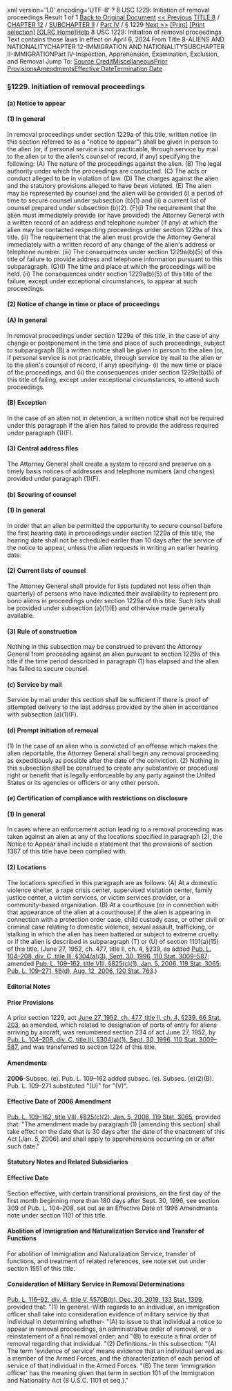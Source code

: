 xml version='1.0' encoding='UTF-8' ?
8 USC 1229: Initiation of removal proceedings
 Result 1 of 1
[Back to Original Document](/view.xhtml;jsessionid=56CDA1BEF8B7DE3EEA4DF2CFF6F1E5BB)
[<< Previous](#)
 [TITLE 8](/view.xhtml;jsessionid=56CDA1BEF8B7DE3EEA4DF2CFF6F1E5BB?req=granuleid%3AUSC-prelim-title8&saved=%7CZ3JhbnVsZWlkOlVTQy1wcmVsaW0tdGl0bGU4LXNlY3Rpb24xMjI5%7C%7C%7C0%7Cfalse%7Cprelim&edition=prelim) / [CHAPTER 12](/view.xhtml;jsessionid=56CDA1BEF8B7DE3EEA4DF2CFF6F1E5BB?req=granuleid%3AUSC-prelim-title8-chapter12&saved=%7CZ3JhbnVsZWlkOlVTQy1wcmVsaW0tdGl0bGU4LXNlY3Rpb24xMjI5%7C%7C%7C0%7Cfalse%7Cprelim&edition=prelim) / [SUBCHAPTER II](/view.xhtml;jsessionid=56CDA1BEF8B7DE3EEA4DF2CFF6F1E5BB?req=granuleid%3AUSC-prelim-title8-chapter12-subchapter2&saved=%7CZ3JhbnVsZWlkOlVTQy1wcmVsaW0tdGl0bGU4LXNlY3Rpb24xMjI5%7C%7C%7C0%7Cfalse%7Cprelim&edition=prelim) / [Part IV](/view.xhtml;jsessionid=56CDA1BEF8B7DE3EEA4DF2CFF6F1E5BB?req=granuleid%3AUSC-prelim-title8-chapter12-subchapter2-part4&saved=%7CZ3JhbnVsZWlkOlVTQy1wcmVsaW0tdGl0bGU4LXNlY3Rpb24xMjI5%7C%7C%7C0%7Cfalse%7Cprelim&edition=prelim) / § 1229
 [Next >>](#)
[[Print]](#)
 [[Print selection]](#)
[[OLRC Home]](/browse.xhtml;jsessionid=56CDA1BEF8B7DE3EEA4DF2CFF6F1E5BB)[Help](/navHelp.xhtml;jsessionid=56CDA1BEF8B7DE3EEA4DF2CFF6F1E5BB)
8 USC 1229: Initiation of removal proceedings
Text contains those laws in effect on April 6, 2024
From Title 8-ALIENS AND NATIONALITYCHAPTER 12-IMMIGRATION AND NATIONALITYSUBCHAPTER II-IMMIGRATIONPart IV-Inspection, Apprehension, Examination, Exclusion, and Removal
Jump To: [Source Credit](#sourcecredit)[Miscellaneous](#miscellaneous-note)[Prior Provisions](#priorprovisions-note)[Amendments](#amendment-note)[Effective Date](#effectivedate-amendment-note)[Termination Date](#terminationdate-note)
### §1229. Initiation of removal proceedings
#### (a) Notice to appear
#### (1) In general
In removal proceedings under section 1229a of this title, written notice (in this section referred to as a "notice to appear") shall be given in person to the alien (or, if personal service is not practicable, through service by mail to the alien or to the alien's counsel of record, if any) specifying the following:
(A) The nature of the proceedings against the alien.
(B) The legal authority under which the proceedings are conducted.
(C) The acts or conduct alleged to be in violation of law.
(D) The charges against the alien and the statutory provisions alleged to have been violated.
(E) The alien may be represented by counsel and the alien will be provided (i) a period of time to secure counsel under subsection (b)(1) and (ii) a current list of counsel prepared under subsection (b)(2).
(F)(i) The requirement that the alien must immediately provide (or have provided) the Attorney General with a written record of an address and telephone number (if any) at which the alien may be contacted respecting proceedings under section 1229a of this title.
(ii) The requirement that the alien must provide the Attorney General immediately with a written record of any change of the alien's address or telephone number.
(iii) The consequences under section 1229a(b)(5) of this title of failure to provide address and telephone information pursuant to this subparagraph.
(G)(i) The time and place at which the proceedings will be held.
(ii) The consequences under section 1229a(b)(5) of this title of the failure, except under exceptional circumstances, to appear at such proceedings.
#### (2) Notice of change in time or place of proceedings
#### (A) In general
In removal proceedings under section 1229a of this title, in the case of any change or postponement in the time and place of such proceedings, subject to subparagraph (B) a written notice shall be given in person to the alien (or, if personal service is not practicable, through service by mail to the alien or to the alien's counsel of record, if any) specifying-
(i) the new time or place of the proceedings, and
(ii) the consequences under section 1229a(b)(5) of this title of failing, except under exceptional circumstances, to attend such proceedings.
#### (B) Exception
In the case of an alien not in detention, a written notice shall not be required under this paragraph if the alien has failed to provide the address required under paragraph (1)(F).
#### (3) Central address files
The Attorney General shall create a system to record and preserve on a timely basis notices of addresses and telephone numbers (and changes) provided under paragraph (1)(F).
#### (b) Securing of counsel
#### (1) In general
In order that an alien be permitted the opportunity to secure counsel before the first hearing date in proceedings under section 1229a of this title, the hearing date shall not be scheduled earlier than 10 days after the service of the notice to appear, unless the alien requests in writing an earlier hearing date.
#### (2) Current lists of counsel
The Attorney General shall provide for lists (updated not less often than quarterly) of persons who have indicated their availability to represent pro bono aliens in proceedings under section 1229a of this title. Such lists shall be provided under subsection (a)(1)(E) and otherwise made generally available.
#### (3) Rule of construction
Nothing in this subsection may be construed to prevent the Attorney General from proceeding against an alien pursuant to section 1229a of this title if the time period described in paragraph (1) has elapsed and the alien has failed to secure counsel.
#### (c) Service by mail
Service by mail under this section shall be sufficient if there is proof of attempted delivery to the last address provided by the alien in accordance with subsection (a)(1)(F).
#### (d) Prompt initiation of removal
(1) In the case of an alien who is convicted of an offense which makes the alien deportable, the Attorney General shall begin any removal proceeding as expeditiously as possible after the date of the conviction.
(2) Nothing in this subsection shall be construed to create any substantive or procedural right or benefit that is legally enforceable by any party against the United States or its agencies or officers or any other person.
#### (e) Certification of compliance with restrictions on disclosure
#### (1) In general
In cases where an enforcement action leading to a removal proceeding was taken against an alien at any of the locations specified in paragraph (2), the Notice to Appear shall include a statement that the provisions of section 1367 of this title have been complied with.
#### (2) Locations
The locations specified in this paragraph are as follows:
(A) At a domestic violence shelter, a rape crisis center, supervised visitation center, family justice center, a victim services, or victim services provider, or a community-based organization.
(B) At a courthouse (or in connection with that appearance of the alien at a courthouse) if the alien is appearing in connection with a protection order case, child custody case, or other civil or criminal case relating to domestic violence, sexual assault, trafficking, or stalking in which the alien has been battered or subject to extreme cruelty or if the alien is described in subparagraph (T) or (U) of section 1101(a)(15) of this title.
(June 27, 1952, ch. 477, title II, ch. 4, §239, as added [Pub. L. 104–208, div. C, title III, §304(a)(3), Sept. 30, 1996, 110 Stat. 3009–587](/statviewer.htm?volume=110&page=3009-587); amended [Pub. L. 109–162, title VIII, §825(c)(1), Jan. 5, 2006, 119 Stat. 3065](/statviewer.htm?volume=119&page=3065); [Pub. L. 109–271, §6(d), Aug. 12, 2006, 120 Stat. 763](/statviewer.htm?volume=120&page=763).)
#### **Editorial Notes**
#### Prior Provisions
A prior section 1229, act [June 27, 1952, ch. 477, title II, ch. 4, §239, 66 Stat. 203](/statviewer.htm?volume=66&page=203), as amended, which related to designation of ports of entry for aliens arriving by aircraft, was renumbered section 234 of act June 27, 1952, by [Pub. L. 104–208, div. C, title III, §304(a)(1), Sept. 30, 1996, 110 Stat. 3009–587](/statviewer.htm?volume=110&page=3009-587), and was transferred to section 1224 of this title.
#### Amendments
**2006**-Subsec. (e). Pub. L. 109–162 added subsec. (e).
Subsec. (e)(2)(B). Pub. L. 109–271 substituted "(U)" for "(V)".
#### Effective Date of 2006 Amendment
[Pub. L. 109–162, title VIII, §825(c)(2), Jan. 5, 2006, 119 Stat. 3065](/statviewer.htm?volume=119&page=3065), provided that: "The amendment made by paragraph (1) [amending this section] shall take effect on the date that is 30 days after the date of the enactment of this Act [Jan. 5, 2006] and shall apply to apprehensions occurring on or after such date."
#### **Statutory Notes and Related Subsidiaries**
#### Effective Date
Section effective, with certain transitional provisions, on the first day of the first month beginning more than 180 days after Sept. 30, 1996, see section 309 of Pub. L. 104–208, set out as an Effective Date of 1996 Amendments note under section 1101 of this title.
#### Abolition of Immigration and Naturalization Service and Transfer of Functions
For abolition of Immigration and Naturalization Service, transfer of functions, and treatment of related references, see note set out under section 1551 of this title.
#### Consideration of Military Service in Removal Determinations
[Pub. L. 116–92, div. A, title V, §570B(b), Dec. 20, 2019, 133 Stat. 1399](/statviewer.htm?volume=133&page=1399), provided that:
"(1) In general.-With regards to an individual, an immigration officer shall take into consideration evidence of military service by that individual in determining whether-
"(A) to issue to that individual a notice to appear in removal proceedings, an administrative order of removal, or a reinstatement of a final removal order; and
"(B) to execute a final order of removal regarding that individual.
"(2) Definitions.-In this subsection:
"(A) The term 'evidence of service' means evidence that an individual served as a member of the Armed Forces, and the characterization of each period of service of that individual in the Armed Forces.
"(B) The term 'immigration officer' has the meaning given that term in section 101 of the Immigration and Nationality Act (8 U.S.C. 1101 et seq.)."
